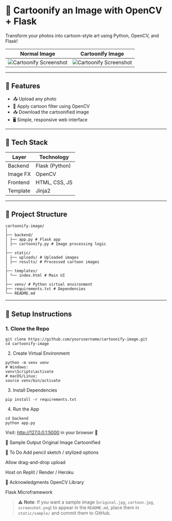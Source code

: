 # 🎨 Cartoonify an Image with OpenCV + Flask

Transform your photos into cartoon-style art using Python, OpenCV, and Flask!

| Normal Image                                       | Cartoonify Image                                               |
|----------------------------------------------------|----------------------------------------------------------------|
| ![Cartoonify Screenshot](static/sample/test2.jpg)  | ![Cartoonify Screenshot](static/sample/cartoon_test2.jpg)      |
---

## 📌 Features

- 📤 Upload any photo
- 🧠 Apply cartoon filter using OpenCV
- 📥 Download the cartoonified image
- 🖥️ Simple, responsive web interface

---

## 🧰 Tech Stack

| Layer     | Technology          |
|-----------|---------------------|
| Backend   | Flask (Python)      |
| Image FX  | OpenCV              |
| Frontend  | HTML, CSS, JS       |
| Template  | Jinja2              |

---

## 📁 Project Structure

```
cartoonify-image/
│
├── backend/
│ ├── app.py # Flask app
│ ├── cartoonify.py # Image processing logic
│
├── static/
│ ├── uploads/ # Uploaded images
│ ├── results/ # Processed cartoon images
│
├── templates/
│ └── index.html # Main UI
│
├── venv/ # Python virtual environment
├── requirements.txt # Dependencies
└── README.md
```

---

## 🚀 Setup Instructions

### 1. Clone the Repo

```
git clone https://github.com/yourusername/cartoonify-image.git
cd cartoonify-image
```
2. Create Virtual Environment
```
python -m venv venv
# Windows:
venv\Scripts\activate
# macOS/Linux:
source venv/bin/activate
```
3. Install Dependencies
```
pip install -r requirements.txt
```
4. Run the App
```
cd backend
python app.py
```
Visit: http://127.0.0.1:5000 in your browser 🚀


🧪 Sample Output
Original Image	Cartoonified

📌 To Do
 Add pencil sketch / stylized options

 Allow drag-and-drop upload

 Host on Replit / Render / Heroku


🙌 Acknowledgments
OpenCV Library

Flask Microframework


> ⚠️ **Note**: If you want a sample image (`original.jpg`, `cartoon.jpg`, `screenshot.png`) to appear in the `README.md`, place them in `static/sample/` and commit them to GitHub.

